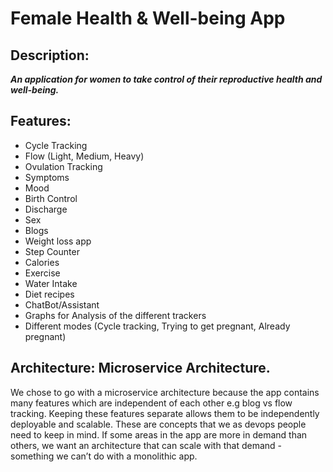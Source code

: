 # Female Health & Well-being App

## Description:
***An application for women to take control of their reproductive health and well-being.***

## Features:
* Cycle Tracking
* Flow (Light, Medium, Heavy)
* Ovulation Tracking
* Symptoms
* Mood
* Birth Control
* Discharge
* Sex
* Blogs
* Weight loss app
* Step Counter
* Calories
* Exercise
* Water Intake
* Diet recipes
* ChatBot/Assistant
* Graphs for Analysis of the different trackers
* Different modes (Cycle tracking, Trying to get pregnant, Already pregnant)

## Architecture: Microservice Architecture.
We chose to go with a microservice architecture because the app contains many features which are independent of each other e.g blog vs flow tracking. Keeping these features separate allows them to be independently deployable and scalable. These are concepts that we as devops people need to keep in mind. If some areas in the app are more in demand than others, we want an architecture that can scale with that demand - something we can’t do with a monolithic app.
